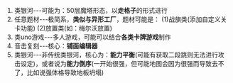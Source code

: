 1. 类银河---可能为：50层魔塔形态，以**走格子**的形式进行
2. 任意题材---极简系，**类似与异形工厂**，题材可能是：
    (1)战旗类(添加自定义关卡功能)
    (2)放置类(如：梅尔沃放置)
3. 类uno游戏---多人游戏，可能可以结合**各类卡牌游戏**制作
4. 音击复刻---核心：**铺面编辑器**
5. 类银河---非传统类银河，核心为：**能力平衡**(可能有获取二段跳则无法进行攻击设定)，或者说为**能力倒序**(一开始很强，但可能地图会因为很强而导致去不了，比如说强体格导致地板坍塌)